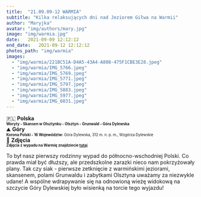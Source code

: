 ```yaml
---
title:  "21.09.09-12 WARMIA"
subtitle: "Kilka relaksujących dni nad Jeziorem Giłwa na Warmii"
author: "Maryjka"
avatar: "img/authors/mary.jpg"
image: "img/warmia.jpg"
date:   2021-09-09 12:12:12
end_date:   2021-09-12 12:12:12
photos_path: "img/warmia"
images:
  - "img/warmia/221BC51A-D4A5-43A4-A808-475F1CBE3E28.jpeg"
  - "img/warmia/IMG_5766.jpeg"
  - "img/warmia/IMG_5769.jpeg"
  - "img/warmia/IMG_5771.jpeg"
  - "img/warmia/IMG_5797.jpeg"
  - "img/warmia/IMG_5883.jpeg"
  - "img/warmia/IMG_5977.jpeg"
  - "img/warmia/IMG_6031.jpeg"
---
```

🇵🇱 **Polska**<br/>
**<sub><sup>Woryty - Skansen w Olsztynku - Olsztyn - Grunwald - Góra Dylewska</sup></sub>**
<br/>
⛰️ **Góry**<br/>
<sub><sup>**Korona Polski - 16 Województw:** Góra Dylewska, 312 m. n. p. m., Wzgórza Dylewskie</sup></sub>
<br/>
📸 **Zdjęcia**<br/>
<sub><sup>**Zdjęcia z wypadu na Warmię znajdziecie <a href="https://photos.app.goo.gl/VxFoJBG36fWjsMX58">tutaj</a>**</sup></sub>

To był nasz pierwszy rodzinny wypad do północno-wschodniej Polski. Co prawda miał być dłuższy, ale przedszkolne zarazki nieco nam pokrzyżowały plany. Tak czy siak - pierwsze zetknięcie z warmińskimi jeziorami, skansenem, polami Grunwaldu i zabytkami Olsztyna uważamy za niezwykle udane!
A wspólne wdrapywanie się na odnowioną wieżę widokową na szczycie Góry Dylewskiej było wisienką na torcie tego wyjazdu!
